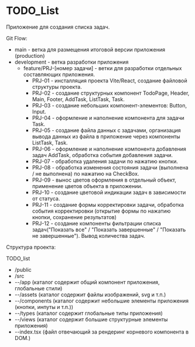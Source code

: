 # TODO_List
Приложение для создания списка задач.

Git Flow:
- main - ветка для размещения итоговой версии приложения (production)
- development - ветка разработки приложения
  - feature/PRJ-[номер задачи] - ветки для разработки отдельных составляющих приложения.
    - PRJ-01 - инсталляция проекта Vite/React, создание файловой структуры проекта.
    - PRJ-02 - создание структурных компонент TodoPage, Header, Main, Footer, AddTask, ListTask, Task.    
    - PRJ-03 - создание небольших компонент-элементов: Button, Input.
    - PRJ-04 - оформление и наполнение компонента для задачи Task.
    - PRJ-05 - создание файла данных с задачами, организация вывода данных из файла в приложение через компоненты ListTask, Task.
    - PRJ-06 - оформление и наполнение компонента добавления задач AddTask, обработка события добавления задачи.
    - PRJ-07 - обработка удаления задачи по нажатию кнопки. 
    - PRJ-08 - обработка изменения состояния задачи (выполнена / не выполнена) по нажатию на CheckBox.
    - PRJ-09 - вынос цветов оформления в отдельный объект, применение цветов объекта в приложении.
    - PRJ-10 - создание цветовой индикации задач в зависимости от статуса.
    - PRJ-11 - создание формы корректировки задачи, обработка события корректировки (открытие формы по нажатию кнопки, сохранение результатов)
    - PRJ-12 - создание компоненты фильтрации списка задач("Показать все" / "Показать завершенные" / "Показать не завершенные"). Вывод количества задач.


Структура проекта:

TODO_list
- /public
- /src
- --/app (каталог содержит общий компонент приложения, глобальные стили)
- --/assets (каталог содержит файлы изображений, svg и т.п.)
- --/components (каталог содержит небольшие элементы приложения (кнопки, инпуты и т.п.))
- --/types (каталог содержит глобальные типы приложения)
- --/views (каталог содержит большие структурные элементы приложения)
- --index.tsx (файл отвечающий за рендеринг корневого компонента в DOM.)
